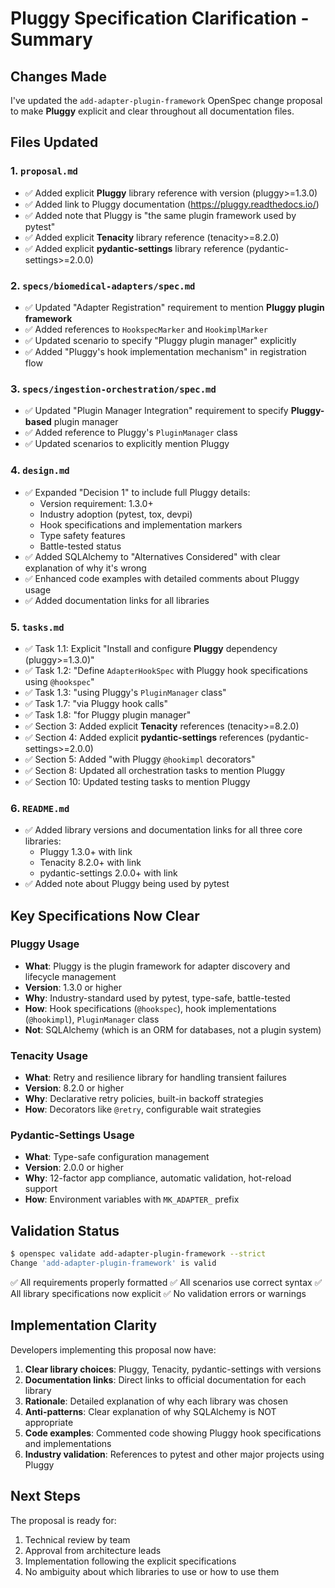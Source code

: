 # Pluggy Specification Clarification - Summary

## Changes Made

I've updated the `add-adapter-plugin-framework` OpenSpec change proposal to make **Pluggy** explicit and clear throughout all documentation files.

## Files Updated

### 1. `proposal.md`

- ✅ Added explicit **Pluggy** library reference with version (pluggy>=1.3.0)
- ✅ Added link to Pluggy documentation (<https://pluggy.readthedocs.io/>)
- ✅ Added note that Pluggy is "the same plugin framework used by pytest"
- ✅ Added explicit **Tenacity** library reference (tenacity>=8.2.0)
- ✅ Added explicit **pydantic-settings** library reference (pydantic-settings>=2.0.0)

### 2. `specs/biomedical-adapters/spec.md`

- ✅ Updated "Adapter Registration" requirement to mention **Pluggy plugin framework**
- ✅ Added references to `HookspecMarker` and `HookimplMarker`
- ✅ Updated scenario to specify "Pluggy plugin manager" explicitly
- ✅ Added "Pluggy's hook implementation mechanism" in registration flow

### 3. `specs/ingestion-orchestration/spec.md`

- ✅ Updated "Plugin Manager Integration" requirement to specify **Pluggy-based** plugin manager
- ✅ Added reference to Pluggy's `PluginManager` class
- ✅ Updated scenarios to explicitly mention Pluggy

### 4. `design.md`

- ✅ Expanded "Decision 1" to include full Pluggy details:
  - Version requirement: 1.3.0+
  - Industry adoption (pytest, tox, devpi)
  - Hook specifications and implementation markers
  - Type safety features
  - Battle-tested status
- ✅ Added SQLAlchemy to "Alternatives Considered" with clear explanation of why it's wrong
- ✅ Enhanced code examples with detailed comments about Pluggy usage
- ✅ Added documentation links for all libraries

### 5. `tasks.md`

- ✅ Task 1.1: Explicit "Install and configure **Pluggy** dependency (pluggy>=1.3.0)"
- ✅ Task 1.2: "Define `AdapterHookSpec` with Pluggy hook specifications using `@hookspec`"
- ✅ Task 1.3: "using Pluggy's `PluginManager` class"
- ✅ Task 1.7: "via Pluggy hook calls"
- ✅ Task 1.8: "for Pluggy plugin manager"
- ✅ Section 3: Added explicit **Tenacity** references (tenacity>=8.2.0)
- ✅ Section 4: Added explicit **pydantic-settings** references (pydantic-settings>=2.0.0)
- ✅ Section 5: Added "with Pluggy `@hookimpl` decorators"
- ✅ Section 8: Updated all orchestration tasks to mention Pluggy
- ✅ Section 10: Updated testing tasks to mention Pluggy

### 6. `README.md`

- ✅ Added library versions and documentation links for all three core libraries:
  - Pluggy 1.3.0+ with link
  - Tenacity 8.2.0+ with link
  - pydantic-settings 2.0.0+ with link
- ✅ Added note about Pluggy being used by pytest

## Key Specifications Now Clear

### Pluggy Usage

- **What**: Pluggy is the plugin framework for adapter discovery and lifecycle management
- **Version**: 1.3.0 or higher
- **Why**: Industry-standard used by pytest, type-safe, battle-tested
- **How**: Hook specifications (`@hookspec`), hook implementations (`@hookimpl`), `PluginManager` class
- **Not**: SQLAlchemy (which is an ORM for databases, not a plugin system)

### Tenacity Usage

- **What**: Retry and resilience library for handling transient failures
- **Version**: 8.2.0 or higher
- **Why**: Declarative retry policies, built-in backoff strategies
- **How**: Decorators like `@retry`, configurable wait strategies

### Pydantic-Settings Usage

- **What**: Type-safe configuration management
- **Version**: 2.0.0 or higher
- **Why**: 12-factor app compliance, automatic validation, hot-reload support
- **How**: Environment variables with `MK_ADAPTER_` prefix

## Validation Status

```bash
$ openspec validate add-adapter-plugin-framework --strict
Change 'add-adapter-plugin-framework' is valid
```

✅ All requirements properly formatted
✅ All scenarios use correct syntax
✅ All library specifications now explicit
✅ No validation errors or warnings

## Implementation Clarity

Developers implementing this proposal now have:

1. **Clear library choices**: Pluggy, Tenacity, pydantic-settings with versions
2. **Documentation links**: Direct links to official documentation for each library
3. **Rationale**: Detailed explanation of why each library was chosen
4. **Anti-patterns**: Clear explanation of why SQLAlchemy is NOT appropriate
5. **Code examples**: Commented code showing Pluggy hook specifications and implementations
6. **Industry validation**: References to pytest and other major projects using Pluggy

## Next Steps

The proposal is ready for:

1. Technical review by team
2. Approval from architecture leads
3. Implementation following the explicit specifications
4. No ambiguity about which libraries to use or how to use them
